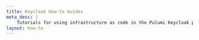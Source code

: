 ```yaml
---
title: Keycloak How-to Guides
meta_desc: |
    Tutorials for using infrastructure as code in the Pulumi Keycloak package
layout: how-to
---
```

